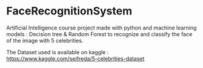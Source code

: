 # FaceRecognitionSystem
Artificial Intelligence course project made with python and machine learning models : Decision tree &amp; Random Forest to recognize and classify the face of the image with 5 celebrities.

The Dataset used is available on kaggle : https://www.kaggle.com/seifreda/5-celebrities-dataset
